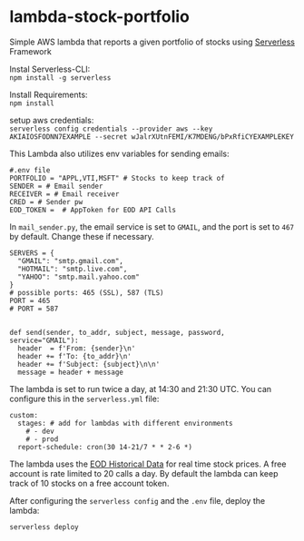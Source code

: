 # lambda-stock-portfolio
Simple AWS lambda that reports a given portfolio of stocks using [Serverless](https://serverless.com/) Framework

Instal Serverless-CLI:  
```npm install -g serverless ```

Install Requirements:  
```npm install```

setup aws credentials:  
```serverless config credentials --provider aws --key AKIAIOSFODNN7EXAMPLE --secret wJalrXUtnFEMI/K7MDENG/bPxRfiCYEXAMPLEKEY```

This Lambda also utilizes env variables for sending emails:  
```
#.env file
PORTFOLIO = "APPL,VTI,MSFT" # Stocks to keep track of
SENDER = # Email sender
RECEIVER = # Email receiver
CRED = # Sender pw 
EOD_TOKEN =  # AppToken for EOD API Calls
```

In `mail_sender.py`, the email service is set to `GMAIL`, and the port is set to `467` by default. Change these if necessary.
```
SERVERS = {
  "GMAIL": "smtp.gmail.com",
  "HOTMAIL": "smtp.live.com",
  "YAHOO": "smtp.mail.yahoo.com"
}
# possible ports: 465 (SSL), 587 (TLS)
PORT = 465
# PORT = 587


def send(sender, to_addr, subject, message, password, service="GMAIL"):
  header  = f'From: {sender}\n' 
  header += f'To: {to_addr}\n' 
  header += f'Subject: {subject}\n\n' 
  message = header + message
```


The lambda is set to run twice a day, at 14:30 and 21:30 UTC. You can configure this in the `serverless.yml` file:
```
custom:
  stages: # add for lambdas with different environments
    # - dev
    # - prod 
  report-schedule: cron(30 14-21/7 * * 2-6 *)
```

The lambda uses the [EOD Historical Data](https://eodhistoricaldata.com/knowledgebase/live-realtime-stocks-api/) for real time stock prices.
A free account is rate limited to 20 calls a day.
By default the lambda can keep track of 10 stocks on a free account token.

After configuring the `serverless config` and the `.env` file, deploy the lambda:
```
serverless deploy
```
